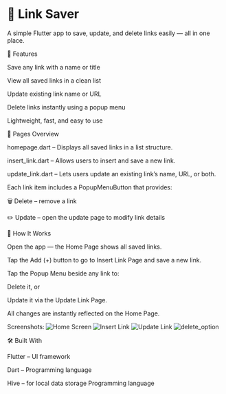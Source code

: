 # 🔗 Link Saver

A simple Flutter app to save, update, and delete links easily — all in one place.

📱 Features

Save any link with a name or title

View all saved links in a clean list

Update existing link name or URL

Delete links instantly using a popup menu

Lightweight, fast, and easy to use


🧩 Pages Overview

homepage.dart – Displays all saved links in a list structure.

insert_link.dart – Allows users to insert and save a new link.

update_link.dart – Lets users update an existing link’s name, URL, or both.

Each link item includes a PopupMenuButton that provides:

🗑️ Delete – remove a link

✏️ Update – open the update page to modify link details


🧠 How It Works

Open the app — the Home Page shows all saved links.

Tap the Add (+) button to go to Insert Link Page and save a new link.

Tap the Popup Menu beside any link to:

Delete it, or

Update it via the Update Link Page.

All changes are instantly reflected on the Home Page.



Screenshots:
![Home Screen](https://github.com/Prottoy-01/link_saver/blob/51a1004ce3f2e50c55f5cb1281d405d4851f7b13/Screenshots/Screenshot_20251029-103210.png)
![Insert Link](https://github.com/Prottoy-01/link_saver/blob/51a1004ce3f2e50c55f5cb1281d405d4851f7b13/Screenshots/Screenshot_20251029-103246.png)
![Update Link](https://github.com/Prottoy-01/link_saver/blob/51a1004ce3f2e50c55f5cb1281d405d4851f7b13/Screenshots/Screenshot_20251029-103236.png)
![delete_option](https://github.com/Prottoy-01/link_saver/blob/51a1004ce3f2e50c55f5cb1281d405d4851f7b13/Screenshots/Screenshot_20251029-103225.png)

🛠 Built With

Flutter – UI framework

Dart – Programming language

Hive – for local data storage Programming language

